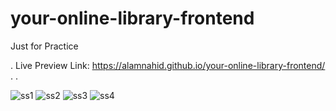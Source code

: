 ﻿# your-online-library-frontend
 Just for Practice

.
Live Preview Link: https://alamnahid.github.io/your-online-library-frontend/
.
.

![ss1](https://github.com/alamnahid/your-online-library-frontend/assets/138557372/5a5c03a9-b5be-407d-97b0-d8e98770fd46)
![ss2](https://github.com/alamnahid/your-online-library-frontend/assets/138557372/cbc9fe7e-2950-4e64-95a7-d5afde0d6feb)
![ss3](https://github.com/alamnahid/your-online-library-frontend/assets/138557372/d7ede460-fa32-41d3-af88-50b52fd31690)
![ss4](https://github.com/alamnahid/your-online-library-frontend/assets/138557372/a2030f26-fb03-4c2e-a636-7d1d3b1c8105)
